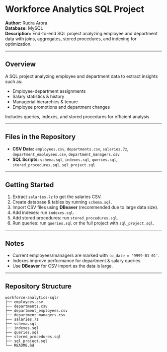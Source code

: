 # Workforce Analytics SQL Project

**Author:** Rudra Arora  
**Database:** MySQL  
**Description:** End-to-end SQL project analyzing employee and department data with joins, aggregates, stored procedures, and indexing for optimization.

---

## Overview
A SQL project analyzing employee and department data to extract insights such as:

- Employee-department assignments  
- Salary statistics & history  
- Managerial hierarchies & tenure  
- Employee promotions and department changes

Includes queries, indexes, and stored procedures for efficient analysis.

---

## Files in the Repository
- **CSV Data:** `employees.csv`, `departments.csv`, `salaries.7z`, `department_employees.csv`, `department_managers.csv`  
- **SQL Scripts:** `schema.sql`, `indexes.sql`, `queries.sql`, `stored_procedures.sql`, `sql_project.sql`

---

## Getting Started
1. Extract `salaries.7z` to get the salaries CSV.  
2. Create database & tables by running `schema.sql`.  
3. Import CSV files using **DBeaver** (recommended due to large data size).  
4. Add indexes: run `indexes.sql`.  
5. Add stored procedures: run `stored_procedures.sql`.  
6. Run queries: run `queries.sql` or the full project with `sql_project.sql`.

---

## Notes
- Current employees/managers are marked with `to_date = '9999-01-01'`.  
- Indexes improve performance for department & salary queries.  
- Use **DBeaver** for CSV import as the data is large.

---

## Repository Structure
```
workforce-analytics-sql/
├── employees.csv
├── departments.csv
├── department_employees.csv
├── department_managers.csv
├── salaries.7z
├── schema.sql
├── indexes.sql
├── queries.sql
├── stored_procedures.sql
├── sql_project.sql
└── README.md
```